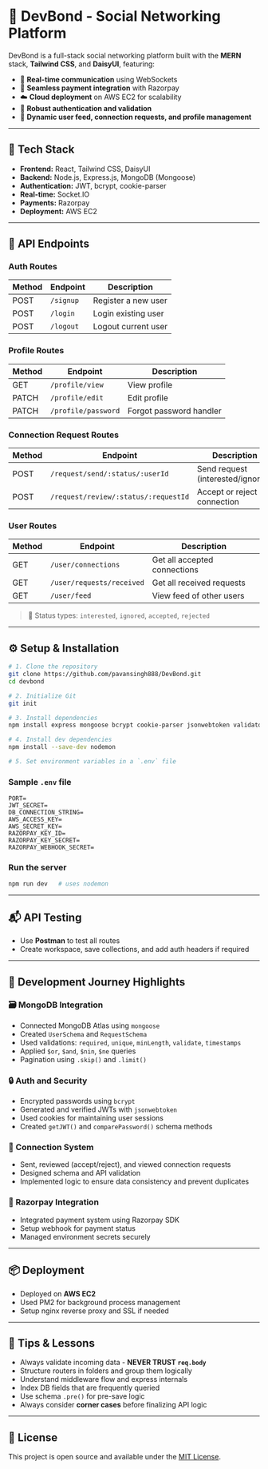 # 🚀 DevBond - Social Networking Platform

DevBond is a full-stack social networking platform built with the **MERN** stack, **Tailwind CSS**, and **DaisyUI**, featuring:

- 💬 **Real-time communication** using WebSockets  
- 💸 **Seamless payment integration** with Razorpay  
- ☁️ **Cloud deployment** on AWS EC2 for scalability  
- 🔐 **Robust authentication and validation**  
- 📡 **Dynamic user feed, connection requests, and profile management**

---

## 🧩 Tech Stack

- **Frontend:** React, Tailwind CSS, DaisyUI  
- **Backend:** Node.js, Express.js, MongoDB (Mongoose)  
- **Authentication:** JWT, bcrypt, cookie-parser  
- **Real-time:** Socket.IO  
- **Payments:** Razorpay  
- **Deployment:** AWS EC2  

---

## 📁 API Endpoints

### **Auth Routes**
| Method | Endpoint         | Description              |
|--------|------------------|--------------------------|
| POST   | `/signup`        | Register a new user      |
| POST   | `/login`         | Login existing user      |
| POST   | `/logout`        | Logout current user      |

### **Profile Routes**
| Method | Endpoint            | Description               |
|--------|---------------------|---------------------------|
| GET    | `/profile/view`     | View profile              |
| PATCH  | `/profile/edit`     | Edit profile              |
| PATCH  | `/profile/password` | Forgot password handler   |

### **Connection Request Routes**
| Method | Endpoint                                      | Description                          |
|--------|-----------------------------------------------|--------------------------------------|
| POST   | `/request/send/:status/:userId`               | Send request (interested/ignored)   |
| POST   | `/request/review/:status/:requestId`          | Accept or reject a connection       |

### **User Routes**
| Method | Endpoint                  | Description                              |
|--------|---------------------------|------------------------------------------|
| GET    | `/user/connections`       | Get all accepted connections             |
| GET    | `/user/requests/received` | Get all received requests                |
| GET    | `/user/feed`              | View feed of other users                 |

> 🔹 Status types: `interested`, `ignored`, `accepted`, `rejected`

---

## ⚙️ Setup & Installation

```bash
# 1. Clone the repository
git clone https://github.com/pavansingh888/DevBond.git
cd devbond

# 2. Initialize Git
git init

# 3. Install dependencies
npm install express mongoose bcrypt cookie-parser jsonwebtoken validator razorpay dotenv socket.io cron-scheduler cors

# 4. Install dev dependencies
npm install --save-dev nodemon

# 5. Set environment variables in a `.env` file

```

### Sample `.env` file

```
PORT=
JWT_SECRET=
DB_CONNECTION_STRING=
AWS_ACCESS_KEY=
AWS_SECRET_KEY=
RAZORPAY_KEY_ID=
RAZORPAY_KEY_SECRET=
RAZORPAY_WEBHOOK_SECRET=
```

### Run the server

```bash
npm run dev   # uses nodemon
```

---

## 📬 API Testing

- Use **Postman** to test all routes
- Create workspace, save collections, and add auth headers if required

---

## 🧠 Development Journey Highlights

### 🗃️ MongoDB Integration

- Connected MongoDB Atlas using `mongoose`
- Created `UserSchema` and `RequestSchema`
- Used validations: `required`, `unique`, `minLength`, `validate`, `timestamps`
- Applied `$or`, `$and`, `$nin`, `$ne` queries
- Pagination using `.skip()` and `.limit()`

### 🔒 Auth and Security

- Encrypted passwords using `bcrypt`
- Generated and verified JWTs with `jsonwebtoken`
- Used cookies for maintaining user sessions
- Created `getJWT()` and `comparePassword()` schema methods

### 💌 Connection System

- Sent, reviewed (accept/reject), and viewed connection requests
- Designed schema and API validation
- Implemented logic to ensure data consistency and prevent duplicates

### 💸 Razorpay Integration

- Integrated payment system using Razorpay SDK
- Setup webhook for payment status
- Managed environment secrets securely

---

## 📦 Deployment

- Deployed on **AWS EC2**
- Used PM2 for background process management
- Setup nginx reverse proxy and SSL if needed

---

## 🧪 Tips & Lessons

- Always validate incoming data - **NEVER TRUST `req.body`**
- Structure routers in folders and group them logically
- Understand middleware flow and express internals
- Index DB fields that are frequently queried
- Use schema `.pre()` for pre-save logic
- Always consider **corner cases** before finalizing API logic

---

## 📄 License

This project is open source and available under the [MIT License](LICENSE).
